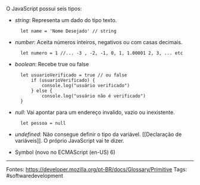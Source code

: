 O JavaScript possui seis tipos:
- *string*: Representa um dado do tipo texto.

		let name = 'Nome Desejado' // string

- *number*: Aceita números inteiros, negativos ou com casas decimais.

		let numero = 1 //... -3 , -2, -1, 0, 1, 1.00001 2, 3, ... etc

- *boolean*: Recebe true ou false
	
		let usuarioVerificado = true // ou false
			if (usuarioVerificado) {
				console.log("usuário verificado")
			} else {
				console.log("usuário não é verificado")
		}


- *null*: Vai apontar para um endereço invalido, vazio ou inexistente.

		let pessoa = null

- *undefined*: Não consegue definir o tipo da variável. [[Declaração de variáveis]]. O próprio JavaScript vai te dizer.

- Symbol (novo no ECMAScript (en-US) 6)
---

Fontes: https://developer.mozilla.org/pt-BR/docs/Glossary/Primitive
Tags: #softwaredevelopment 